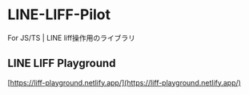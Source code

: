 # LINE-LIFF-Pilot
For JS/TS | LINE liff操作用のライブラリ

## LINE LIFF Playground
[https://liff-playground.netlify.app/](https://liff-playground.netlify.app/)
